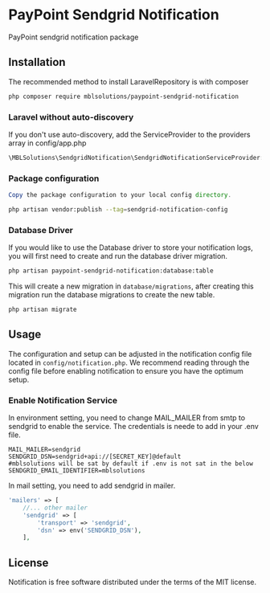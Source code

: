 # PayPoint Sendgrid Notification

PayPoint sendgrid notification package

## Installation

The recommended method to install LaravelRepository is with composer

```bash
php composer require mblsolutions/paypoint-sendgrid-notification
```
### Laravel without auto-discovery

If you don't use auto-discovery, add the ServiceProvider to the providers array in config/app.php

```php
\MBLSolutions\SendgridNotification\SendgridNotificationServiceProvider::class,
```

### Package configuration

```php
Copy the package configuration to your local config directory.
```

```bash
php artisan vendor:publish --tag=sendgrid-notification-config
```

### Database Driver

If you would like to use the Database driver to store your notification logs, you will first need to create and run the database
driver migration.

```bash
php artisan paypoint-sendgrid-notification:database:table
```

This will create a new migration in `database/migrations`, after creating this migration run the database migrations to
create the new table.

````bash
php artisan migrate
````

## Usage

The configuration and setup can be adjusted in the notification config file located in `config/notification.php`. We 
recommend reading through the config file before enabling notification to ensure you have the optimum setup. 

### Enable Notification Service

In environment setting, you need to change MAIL_MAILER from smtp to sendgrid to enable the service. The credentials is neede to add in your .env file.

```dotenv
MAIL_MAILER=sendgrid
SENDGRID_DSN=sendgrid+api://[SECRET_KEY]@default
#mblsolutions will be sat by default if .env is not sat in the below
SENDGRID_EMAIL_IDENTIFIER=mblsolutions
```

In mail setting, you need to add sendgrid in mailer.
```php
'mailers' => [
    //... other mailer
    'sendgrid' => [
        'transport' => 'sendgrid',
        'dsn' => env('SENDGRID_DSN'),
    ],
```

## License

Notification is free software distributed under the terms of the MIT license.